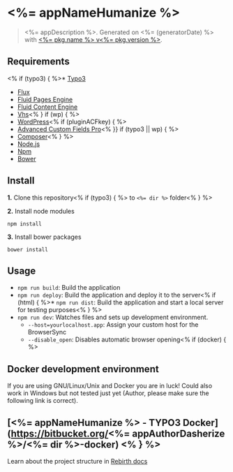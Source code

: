 # <%= appNameHumanize %>

> <%= appDescription %>. Generated on <%= (generatorDate) %> with [<%= pkg.name %> v<%= pkg.version %>](<%= (generatorRepository) %>).

## Requirements

<% if (typo3) { %>* [Typo3](http://typo3.org)
* [Flux](http://typo3.org/extensions/repository/view/flux)
* [Fluid Pages Engine](http://typo3.org/extensions/repository/view/fluidpages)
* [Fluid Content Engine](http://typo3.org/extensions/repository/view/fluidcontent)
* [Vhs](http://typo3.org/extensions/repository/view/vhs)<% } if (wp) { %> 
* [WordPress](https://wordpress.org/)<% if (pluginACFkey) { %>
* [Advanced Custom Fields Pro](http://www.advancedcustomfields.com/pro/)<% }} if (typo3 || wp) { %>
* [Composer](https://getcomposer.org/)<% } %>
* [Node.js](http://nodejs.org/)
* [Npm](https://www.npmjs.org/)
* [Bower](http://bower.io/)

## Install

**1.** Clone this repository<% if (typo3) { %> to `<%= dir %>` folder<% } %>

**2.** Install node modules
  
    npm install

**3.** Install bower packages
  
    bower install

## Usage

* `npm run build`: Build the application
* `npm run deploy`: Build the application and deploy it to the server<% if (html) { %>* `npm run dist`: Build the application and start a local server for testing purposes<% } %>
* `npm run dev`: Watches files and sets up development environment.
    * `--host=yourlocalhost.app`: Assign your custom host for the BrowserSync
    * `--disable_open`: Disables automatic browser opening<% if (docker) { %>

## Docker development environment 

If you are using GNU/Linux/Unix and Docker you are in luck! Could also work in Windows but not tested just yet (Author, please make sure the following link is correct).

[<%= appNameHumanize %> - TYPO3 Docker](https://bitbucket.org/<%= appAuthorDasherize %>/<%= dir %>-docker)
<% } %>
---

Learn about the project structure in [Rebirth docs](https://github.com/joonasy/generator-rebirth/tree/master/docs)
